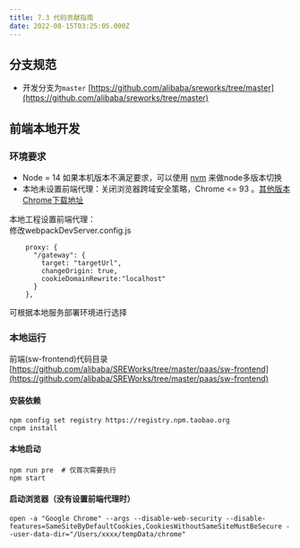 ```yaml
---
title: 7.3 代码贡献指南
date: 2022-08-15T03:25:05.000Z
---
```



<a name="uKYHm"></a>

## 分支规范
- 开发分支为`master` [https://github.com/alibaba/sreworks/tree/master](https://github.com/alibaba/sreworks/tree/master)

<a name="yKUiE"></a>

## 前端本地开发
<a name="h0Fj4"></a>

### 环境要求

- Node = 14  如果本机版本不满足要求，可以使用 [nvm](https://github.com/nvm-sh/nvm) 来做node多版本切换
- 本地未设置前端代理：关闭浏览器跨域安全策略，Chrome <= 93 。[其他版本Chrome下载地址](https://google-chrome.en.uptodown.com/mac/versions)

本地工程设置前端代理：<br />修改webpackDevServer.config.js
```
    proxy: {
      "/gateway": {
        target: "targetUrl",
        changeOrigin: true,
        cookieDomainRewrite:"localhost"
      }
    },
```
可根据本地服务部署环境进行选择

<a name="mwcb0"></a>

### 本地运行
前端(sw-frontend)代码目录 [https://github.com/alibaba/SREWorks/tree/master/paas/sw-frontend](https://github.com/alibaba/SREWorks/tree/master/paas/sw-frontend)
<a name="w58Sg"></a>

#### 安装依赖
```
npm config set registry https://registry.npm.taobao.org
cnpm install 
```

<a name="RuDgz"></a>

#### 本地启动
```shell
npm run pre  # 仅首次需要执行
npm start
```

<a name="jwOAZ"></a>

#### 启动浏览器（没有设置前端代理时）
```shell
open -a "Google Chrome" --args --disable-web-security --disable-features=SameSiteByDefaultCookies,CookiesWithoutSameSiteMustBeSecure --user-data-dir="/Users/xxxx/tempData/chrome"
```
